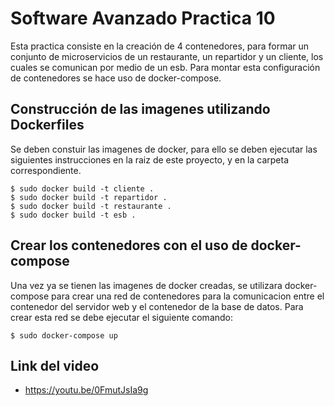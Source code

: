 # Software Avanzado Practica 10

Esta practica consiste en la creación de 4 contenedores, para formar un conjunto de microservicios de un restaurante, un repartidor y un cliente, los cuales se comunican por medio de un esb. Para montar esta configuración de contenedores se hace uso de docker-compose.

## Construcción de las imagenes utilizando Dockerfiles
Se deben constuir las imagenes de docker, para ello se deben ejecutar las siguientes instrucciones en la raiz de este proyecto, y en la carpeta correspondiente.

```
$ sudo docker build -t cliente .
$ sudo docker build -t repartidor .
$ sudo docker build -t restaurante .
$ sudo docker build -t esb .
```

## Crear los contenedores con el uso de docker-compose
Una vez ya se tienen las imagenes de docker creadas, se utilizara docker-compose para crear una red de contenedores para la comunicacion entre el contenedor del servidor web y el contenedor de la base de datos. Para crear esta red se debe ejecutar el siguiente comando:

```
$ sudo docker-compose up
```

## Link del video
- https://youtu.be/0FmutJsIa9g
